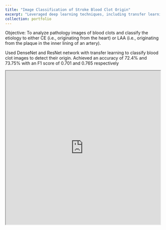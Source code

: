 ```yaml
---
title: "Image Classification of Stroke Blood Clot Origin"
excerpt: "Leveraged deep learning techniques, including transfer learning, to develop an algorithm that accurately classifies blood clots based on their origin, with an accuracy of 72.4% and 73.75% for CE and LAA clots, respectively. <br/><img src='/images/ML_50.png'>"
collection: portfolio
---
```


Objective: To analyze pathology images of blood clots and classify the etiology to either CE (i.e., originating
from the heart) or LAA (i.e., originating from the plaque in the inner lining of an artery).

Used DenseNet and ResNet network with transfer learning to classify blood clot images to detect their origin.
Achieved an accuracy of 72.4% and 73.75% with an F1 score of 0.701 and 0.765 respectively

<iframe src="https://sites.google.com/view/fall2022-cs539-project/home" width="100%" height="500"></iframe>


